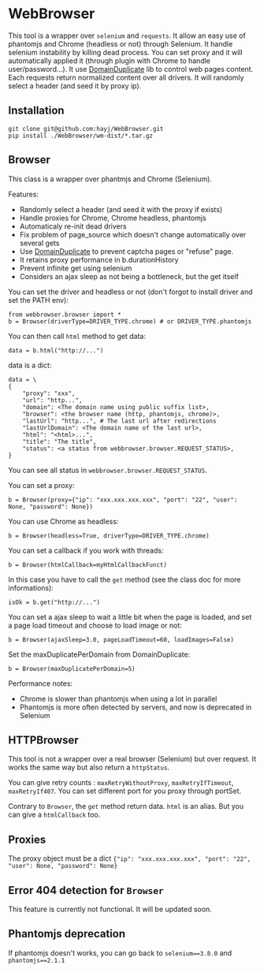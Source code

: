 # WebBrowser

This tool is a wrapper over `selenium` and `requests`. It allow an easy use of phantomjs and Chrome (headless or not) through Selenium. It handle selenium instability by killing dead process. You can set proxy and it will automatically applied it (through plugin with Chrome to handle user/password...). It use [DomainDuplicate](https://github.com/hayj/DomainDuplicate) lib to control web pages content. Each requests return normalized content over all drivers. It will randomly select a header (and seed it by proxy ip).

## Installation

	git clone git@github.com:hayj/WebBrowser.git
	pip install ./WebBrowser/wm-dist/*.tar.gz


## Browser

This class is a wrapper over phantmjs and Chrome (Selenium).

Features:

 * Randomly select a header (and seed it with the proxy if exists)
 * Handle proxies for Chrome, Chrome headless, phantomjs
 * Automaticaly re-init dead drivers
 * Fix problem of page_source which doesn't change automatically over several gets
 * Use [DomainDuplicate](https://github.com/hayj/DomainDuplicate) to prevent captcha pages or "refuse" page.
 * It retains proxy performance in b.durationHistory
 * Prevent infinite get using selenium
 * Considers an ajax sleep as not being a bottleneck, but the get itself

You can set the driver and headless or not (don't forgot to install driver and set the PATH env):

	from webbrowser.browser import *
	b = Browser(driverType=DRIVER_TYPE.chrome) # or DRIVER_TYPE.phantomjs

You can then call `html` method to get data:

	data = b.html("http://...")

data is a dict:

	data = \
	{
	    "proxy": "xxx",
	    "url": "http...",
	    "domain": <The domain name using public suffix list>,
	    "browser": <the browser name (http, phantomjs, chrome)>,
	    "lastUrl": "http...", # The last url after redirections
	    "lastUrlDomain": <The domain name of the last url>,
	    "html": "<html>...",
	    "title": "The title",
	    "status": <a status from webbrowser.browser.REQUEST_STATUS>,
	}

You can see all status in `webbrowser.browser.REQUEST_STATUS`.

You can set a proxy:

	b = Browser(proxy={"ip": "xxx.xxx.xxx.xxx", "port": "22", "user": None, "password": None})

You can use Chrome as headless:

	b = Browser(headless=True, driverType=DRIVER_TYPE.chrome)

You can set a callback if you work with threads:

	b = Browser(htmlCallback=myHtmlCallbackFunct)

In this case you have to call the `get` method (see the class doc for more informations):

	isOk = b.get("http://...")

You can set a ajax sleep to wait a little bit when the page is loaded, and set a page load timeout and choose to load image or not:

	b = Browser(ajaxSleep=3.0, pageLoadTimeout=60, loadImages=False)

Set the maxDuplicatePerDomain from DomainDuplicate:

	b = Browser(maxDuplicatePerDomain=5)

Performance notes:

 * Chrome is slower than phantomjs when using a lot in parallel
 * Phantomjs is more often detected by servers, and now is deprecated in Selenium

## HTTPBrowser

This tool is not a wrapper over a real browser (Selenium) but over request. It works the same way but also return a `httpStatus`.

You can give retry counts : `maxRetryWithoutProxy`, `maxRetryIfTimeout`, `maxRetryIf407`.
You can set different port for you proxy through portSet.

Contrary to `Browser`, the `get` method return data. `html` is an alias. But you can give a `htmlCallback` too.

## Proxies

The proxy object must be a dict `{"ip": "xxx.xxx.xxx.xxx", "port": "22", "user": None, "password": None}`

## Error 404 detection for `Browser`

This feature is currently not functional. It will be updated soon.

## Phantomjs deprecation

If phantomjs doesn't works, you can go back to `selenium==3.8.0` and `phantomjs==2.1.1`

